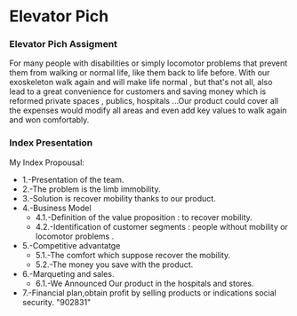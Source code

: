 Elevator  Pich
=========

### Elevator Pich Assigment
For many people with disabilities or simply locomotor problems that prevent them from walking or normal life, like them back to life before. With our exoskeleton walk again and will make life normal , but that's not all, also lead to a great convenience for customers and saving money which is reformed private spaces , publics, hospitals ...Our product could cover all the expenses would modify all areas and even add key values ​​to walk again and won comfortably.

### Index Presentation
My Index Propousal:

* 1.-Presentation of the team.
* 2.-The problem is the limb immobility.
* 3.-Solution is recover mobility thanks to our product.
* 4.-Business Model
  * 4.1.-Definition of the value proposition : to recover mobility.
  * 4.2.-Identification of customer segments : people without mobility or locomotor problems .
* 5.-Competitive advantatge
  * 5.1.-The comfort which suppose recover the mobility.
  * 5.2.-The money you save with the product.
* 6.-Marqueting and sales.
  * 6.1.-We Announced Our product in the hospitals and stores.
* 7.-Financial plan,obtain profit by selling products or indications social security.
"902831"
